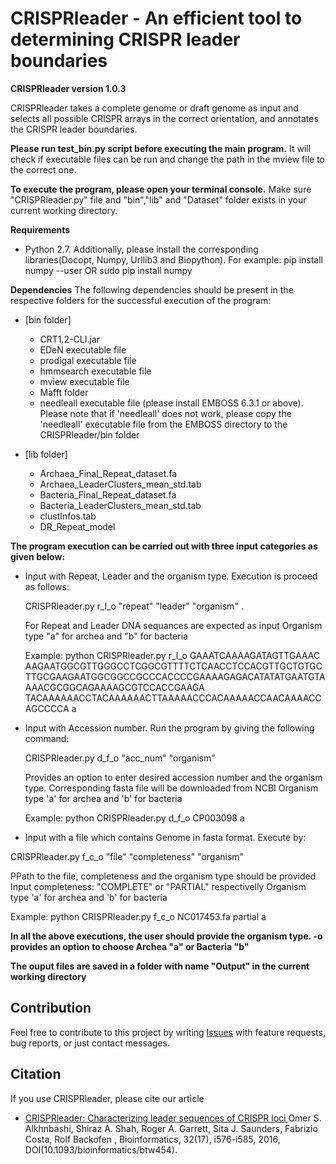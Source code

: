 # CRISPRleader - An efficient tool to determining CRISPR leader boundaries

**CRISPRleader version 1.0.3**

CRISPRleader takes a complete genome or draft genome as input and selects all possible CRISPR arrays in the correct orientation, and annotates the CRISPR leader boundaries. 

**Please run test_bin.py script before executing the main program.**
It will check if executable files can be run and change the path in the mview file to the correct one.

**To execute the program, please open your terminal console.** Make sure "CRISPRleader.py" file and "bin","lib" and "Dataset" folder exists in your current working directory.

**Requirements**
- Python 2.7. Additionally, please install the corresponding libraries(Docopt, Numpy, Urllib3 and Biopython). 
For example: pip install numpy --user OR  sudo pip install numpy

**Dependencies**
The following dependencies should be present in the respective folders for the successful execution of the program:

- [bin folder]
  - CRT1.2-CLI.jar
  - EDeN executable file
  - prodigal executable file
  - hmmsearch executable file
  - mview executable file
  - Mafft folder
  - needleall executable file	(please install EMBOSS 6.3.1 or above). Please note that if 'needleall' does not work, please copy  the 'needleall' executable file from the EMBOSS directory  to the    CRISPRleader/bin folder
  
- [lib folder]
  - Archaea_Final_Repeat_dataset.fa
  - Archaea_LeaderClusters_mean_std.tab
  - Bacteria_Final_Repeat_dataset.fa
  - Bacteria_LeaderClusters_mean_std.tab
  - clustInfos.tab
  - DR_Repeat_model
 
**The program execution can be carried out with three input categories as given below:**

  - Input with Repeat, Leader and the organism type. Execution is proceed as follows:
  
  
     CRISPRleader.py r_l_o  "repeat" "leader" "organism" . 
  
    For Repeat and Leader DNA sequances are expected as input Organism type "a" for archea and "b" for bacteria
    
    Example: python CRISPRleader.py r_l_o GAAATCAAAAGATAGTTGAAAC       AAGAATGGCGTTGGGCCTCGGCGTTTTCTCAACCTCCACGTTGCTGTGCTTGCGAAGAATGGCGGCCGCCCACCCCGAAAAGAGACATATATGAATGTAAAACGCGGCAGAAAAGCGTCCACCGAAGA    TACAAAAAACCTACAAAAAACTTAAAAACCCACAAAAACCAACAAAACCAGCCCCA a
    
	
  - Input with Accession number. Run the program by giving the following command:
  
  
    CRISPRleader.py d_f_o "acc_num" "organism"
    
    
	Provides an option to enter desired accession number and the organism type.
	Corresponding fasta file will be downloaded from NCBI
	Organism type 'a' for archea and 'b' for bacteria
	

	Example:
	python CRISPRleader.py d_f_o CP003098 a


- Input with a file which contains Genome in fasta format. Execute by:

CRISPRleader.py f_c_o "file" "completeness" "organism"

PPath to the file, completeness and the organism type should be provided Input completeness: "COMPLETE" or "PARTIAL" respectivelly Organism type 'a' for archea and 'b' for bacteria

Example:
python CRISPRleader.py f_c_o NC017453.fa partial a


  **In all the above executions, the user should provide the organism type. -o provides an option to choose Archea "a" or Bacteria "b"**

**The ouput files are saved in a folder with name "Output" in the current working directory**
## Contribution

Feel free to contribute to this project by writing 
[Issues](https://github.com/BackofenLab/CRISPRleader/issues) 
with feature requests, bug reports, or just contact messages.

## Citation
If you use CRISPRleader, please cite our article
- [CRISPRleader: Characterizing leader sequences of CRISPR loci ](https://doi.org/10.1093/bioinformatics/btw454)
  Omer S. Alkhnbashi, Shiraz A. Shah, Roger A. Garrett, Sita J. Saunders, Fabrizio Costa, Rolf Backofen , 
  Bioinformatics, 32(17), i576-i585, 2016, DOI(10.1093/bioinformatics/btw454).
